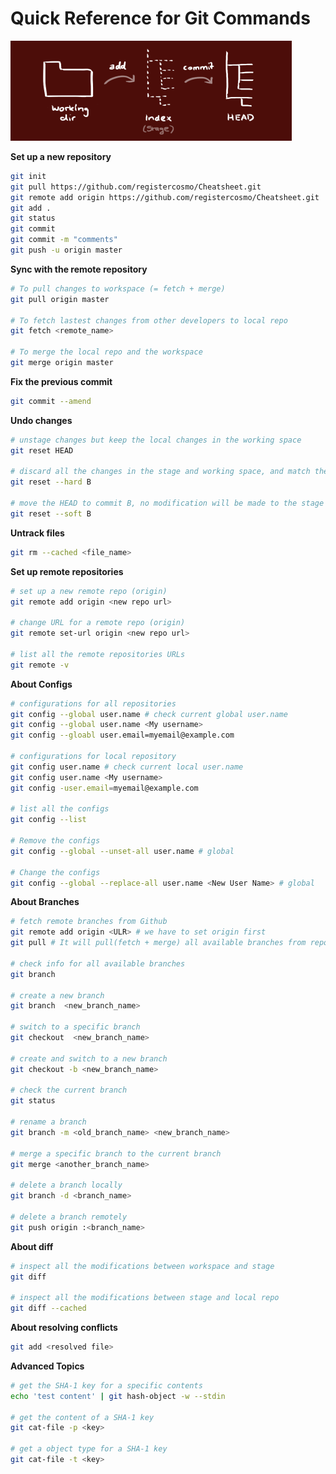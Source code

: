 
# Quick Reference for Git Commands

<img src="https://github.com/hackjustu/Cheatsheet/blob/master/git_tree.png" width="450">

**Set up a new repository**

```bash
git init
git pull https://github.com/registercosmo/Cheatsheet.git
git remote add origin https://github.com/registercosmo/Cheatsheet.git
git add .
git status
git commit
git commit -m "comments"
git push -u origin master
```

**Sync with the remote repository**

```bash
# To pull changes to workspace (= fetch + merge)
git pull origin master

# To fetch lastest changes from other developers to local repo
git fetch <remote_name>

# To merge the local repo and the workspace
git merge origin master
```

**Fix the previous commit**

```bash
git commit --amend
```

**Undo changes**

```bash
# unstage changes but keep the local changes in the working space
git reset HEAD

# discard all the changes in the stage and working space, and match the working space the commit B
git reset --hard B

# move the HEAD to commit B, no modification will be made to the stage and the working space
git reset --soft B
```

**Untrack files**

```bash
git rm --cached <file_name>
```

**Set up remote repositories**

```bash
# set up a new remote repo (origin)
git remote add origin <new repo url>

# change URL for a remote repo (origin)
git remote set-url origin <new repo url>

# list all the remote repositories URLs
git remote -v
```

**About Configs**

```bash
# configurations for all repositories
git config --global user.name # check current global user.name
git config --global user.name <My username>
git config --gloabl user.email=myemail@example.com

# configurations for local repository
git config user.name # check current local user.name
git config user.name <My username>
git config -user.email=myemail@example.com

# list all the configs
git config --list

# Remove the configs
git config --global --unset-all user.name # global

# Change the configs
git config --global --replace-all user.name <New User Name> # global
```


**About Branches**

```bash
# fetch remote branches from Github
git remote add origin <ULR> # we have to set origin first
git pull # It will pull(fetch + merge) all available branches from repositories

# check info for all available branches
git branch

# create a new branch
git branch  <new_branch_name>

# switch to a specific branch
git checkout  <new_branch_name>

# create and switch to a new branch
git checkout -b <new_branch_name>

# check the current branch
git status

# rename a branch
git branch -m <old_branch_name> <new_branch_name>

# merge a specific branch to the current branch
git merge <another_branch_name>

# delete a branch locally
git branch -d <branch_name>

# delete a branch remotely
git push origin :<branch_name>
```

**About diff**

```bash
# inspect all the modifications between workspace and stage
git diff

# inspect all the modifications between stage and local repo
git diff --cached
```

**About resolving conflicts**

```bash
git add <resolved file>
```

**Advanced Topics**

```bash
# get the SHA-1 key for a specific contents
echo 'test content' | git hash-object -w --stdin

# get the content of a SHA-1 key
git cat-file -p <key>

# get a object type for a SHA-1 key
git cat-file -t <key>
```


